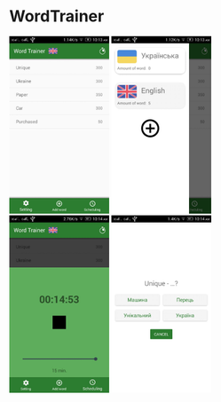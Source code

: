 # WordTrainer

<img src="https://github.com/lowHero/WordTrainer/blob/development/screenshot-1517645618663.jpg" height="320" alt="home screen"/>
<img src="https://github.com/lowHero/WordTrainer/blob/development/screenshot-1517645633476.jpg" height="320" alt="navigation"/>
<img src="https://github.com/lowHero/WordTrainer/blob/development/screenshot-1517645650357.jpg" height="320" alt="scheduling"/>
<img src="https://github.com/lowHero/WordTrainer/blob/development/screenshot-1517645665894.jpg" height="320" alt="exercising"/>
